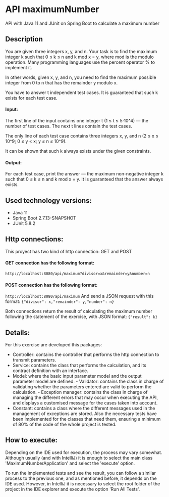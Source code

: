 # API maximumNumber
API with Java 11 and JUnit on Spring Boot to calculate a maximum number

## Description
You are given three integers x, y, and n. Your task is to find the maximum integer k such that 0 ≤ k ≤ n and k mod x = y, where mod is the modulo operation. Many programming languages use the percent operator % to implement it.

In other words, given x, y, and n, you need to find the maximum possible integer from 0 to n that has the remainder y modulo x.

You have to answer t independent test cases. It is guaranteed that such k exists for each test case.

#### Input:

The first line of the input contains one integer t (1 ≤ t ≤ 5⋅10^4) — the number of test cases. The next t lines contain the test cases.

The only line of each test case contains three integers x, y, and n (2 ≤ x ≤ 10^9; 0 ≤ y < x; y ≤ n ≤ 10^9).

It can be shown that such k always exists under the given constraints.

#### Output:

For each test case, print the answer — the maximum non-negative integer k such that 0 ≤ k ≤ n and k mod x = y. It is guaranteed that the answer always exists.

## Used technology versions:
- Java 11
- Spring Boot 2.7.13-SNAPSHOT
- JUnit 5.8.2

## Http connections:
 This proyect has two kind of http connection: GET and POST
 #### GET connection has the following format:
 ``http://localhost:8080/api/maximum?divisor=x&remainder=y&number=n``
 
 #### POST connection has the following format:
 ``http://localhost:8080/api/maximum`` And send a JSON request with this format: ``{"divisor": x,"remainder": y,"number": n}``
 
 Both connections return the result of calculating the maximum number following the statement of the exercise, with JSON format: ``{"result": k}``
 
 ## Details:
 For this exercise are developed this packages:
 - Controller: contains the controller that performs the http connection to transmit parameters.
 - Service: contains the class that performs the calculation, and its contract definition with an interface.
 - Model: where the basic input parameter model and the output parameter model are defined. - Validator: contains the class in charge of validating whether the parameters entered are valid to perform the calculation.  - Exception manager: contains the class in charge of managing the different errors that may occur when executing the API, and displays a customised message for the cases taken into account. 
 - Constant: contains a class where the different messages used in the management of exceptions are stored.
Also the necessary tests have  been implemented for the classes that need them, ensuring a minimum of 80% of the code of the whole project is tested.

## How to execute:
Depending on the IDE used for execution, the process may vary somewhat. Although usually (and with IntelliJ) it is enough to select the main class 'MaximumNumberApplication' and select the 'execute' option.

To run the implemented tests and see the result, you can follow a similar process to the previous one, and as mentioned before, it depends on the IDE used. However, in IntelliJ it is necessary to select the root folder of the project in the IDE explorer and execute the option 'Run All Tests'.
